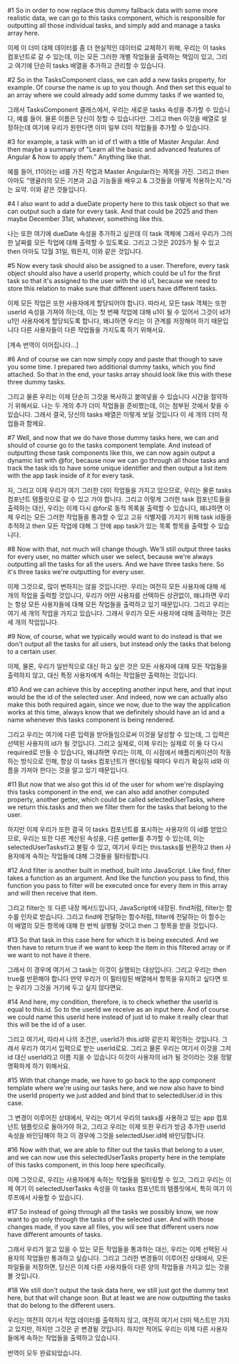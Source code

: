 #1
So in order to now replace
this dummy fallback data
with some more realistic data,
we can go to this tasks component,
which is responsible for outputting
all those individual tasks,
and simply add and manage a tasks array here.

이제 이 더미 대체 데이터를
좀 더 현실적인 데이터로 교체하기 위해,
우리는 이 tasks 컴포넌트로 갈 수 있는데,
이는 모든 그러한 개별 작업들을
출력하는 책임이 있고,
그리고 여기에 단순히 tasks 배열을
추가하고 관리할 수 있습니다.

#2
So in the TasksComponent class,
we can add a new tasks property, for example.
Of course the name is up to you though.
And then set this equal to an array
where we could already add some dummy tasks if we wanted to,

그래서 TasksComponent 클래스에서,
우리는 새로운 tasks 속성을 추가할 수 있습니다, 예를 들어.
물론 이름은 당신이 정할 수 있습니다만.
그리고 then 이것을 배열로 설정하는데
여기에 우리가 원한다면 이미 일부 더미 작업들을 추가할 수 있습니다.

#3
for example, a task with an id of t1
with a title of Master Angular.
And then maybe a summary of "Learn all the basic
and advanced features of Angular
& how to apply them."
Anything like that.

예를 들어, t1이라는 id를 가진 작업과
Master Angular라는 제목을 가진.
그리고 then 아마도 "앵귤러의 모든 기본과
고급 기능들을 배우고
& 그것들을 어떻게 적용하는지."라는 요약.
이와 같은 것들입니다.

#4
I also want to add a dueDate property here
to this task object so that we can output such a date
for every task.
And that could be 2025
and then maybe December 31st,
whatever, something like this.

나는 또한 여기에 dueDate 속성을 추가하고 싶은데
이 task 객체에 그래서 우리가 그러한 날짜를
모든 작업에 대해 출력할 수 있도록요.
그리고 그것은 2025가 될 수 있고
then 아마도 12월 31일,
뭐든지, 이와 같은 것입니다.

#5
Now every task should also be assigned to a user.
Therefore, every task object
should also have a userId property,
which could be u1 for the first task
so that it's assigned to the user with the id u1,
because we need to store this relation
to make sure that different users have different tasks.

이제 모든 작업은 또한 사용자에게 할당되어야 합니다.
따라서, 모든 task 객체는
또한 userId 속성을 가져야 하는데,
이는 첫 번째 작업에 대해 u1이 될 수 있어서
그것이 id가 u1인 사용자에게 할당되도록 합니다,
왜냐하면 우리는 이 관계를 저장해야 하기 때문입니다
다른 사용자들이 다른 작업들을 가지도록 하기 위해서요.

[계속 번역이 이어집니다...]

#6
And of course we can now simply copy and paste that though
to save you some time.
I prepared two additional dummy tasks,
which you find attached.
So that in the end,
your tasks array should look like this
with these three dummy tasks.

그리고 물론 우리는 이제 단순히 그것을 복사하고 붙여넣을 수 있습니다
시간을 절약하기 위해서요.
나는 두 개의 추가 더미 작업들을 준비했는데,
이는 첨부된 것에서 찾을 수 있습니다.
그래서 결국,
당신의 tasks 배열은 이렇게 보일 것입니다
이 세 개의 더미 작업들과 함께요.

#7
Well, and now that we do have those dummy tasks here,
we can and should of course
go to the tasks component template.
And instead of outputting those task components like this,
we can now again output a dynamic list with @for,
because now we can go through all those tasks
and track the task ids to have some unique identifier
and then output a list item with the app task inside of it
for every task.

자, 그리고 이제 우리가 여기 그러한 더미 작업들을 가지고 있으므로,
우리는 물론 tasks 컴포넌트 템플릿으로
갈 수 있고 가야 합니다.
그리고 이렇게 그러한 task 컴포넌트들을 출력하는 대신,
우리는 이제 다시 @for로 동적 목록을 출력할 수 있습니다,
왜냐하면 이제 우리는 모든 그러한 작업들을 통과할 수 있고
고유 식별자를 가지기 위해 task id들을 추적하고
then 모든 작업에 대해
그 안에 app task가 있는 목록 항목을 출력할 수 있습니다.

#8
Now with that, not much will change though.
We'll still output three tasks for every user,
no matter which user we select,
because we're always outputting all the tasks
for all the users.
And we have three tasks here.
So it's three tasks we're outputting for every user.

이제 그것으로, 많이 변하지는 않을 것입니다만.
우리는 여전히 모든 사용자에 대해 세 개의 작업을 출력할 것입니다,
우리가 어떤 사용자를 선택하든 상관없이,
왜냐하면 우리는 항상 모든 사용자들에 대해
모든 작업들을 출력하고 있기 때문입니다.
그리고 우리는 여기 세 개의 작업을 가지고 있습니다.
그래서 우리가 모든 사용자에 대해 출력하는 것은 세 개의 작업입니다.

#9
Now, of course, what we typically would want to do instead
is that we don't output all the tasks
for all users, but instead only the tasks
that belong to a certain user.

이제, 물론, 우리가 일반적으로 대신 하고 싶은 것은
모든 사용자에 대해 모든 작업들을
출력하지 않고, 대신 특정 사용자에게
속하는 작업들만 출력하는 것입니다.

#10
And we can achieve this by accepting another input here,
and that input would be the id
of the selected user.
And indeed, now we can actually also make this both required
again, since we now,
due to the way the application works at this time,
always know
that we definitely should have an id and a name
whenever this tasks component is being rendered.

그리고 우리는 여기에 다른 입력을 받아들임으로써 이것을 달성할 수 있는데,
그 입력은 선택된 사용자의
id가 될 것입니다.
그리고 실제로, 이제 우리는 실제로 이 둘 다 다시 required로
만들 수 있습니다, 왜냐하면 우리는 이제,
이 시점에서 애플리케이션이 작동하는 방식으로 인해,
항상 이 tasks 컴포넌트가 렌더링될 때마다
우리가 확실히 id와 이름을 가져야 한다는 것을
알고 있기 때문입니다.

#11
But now that we also got this id of the user
for whom we're displaying this tasks component in the end,
we can also add another computed property,
another getter,
which could be called selectedUserTasks,
where we return this.tasks
and then we filter them for the tasks
that belong to the user.

하지만 이제 우리가 또한 결국 이 tasks 컴포넌트를
표시하는 사용자의 이 id를 얻었으므로,
우리는 또한 다른 계산된 속성을,
다른 getter를 추가할 수 있는데,
이는 selectedUserTasks라고 불릴 수 있고,
여기서 우리는 this.tasks를 반환하고
then 사용자에게 속하는
작업들에 대해 그것들을 필터링합니다.

#12
And filter is another built in method,
built into JavaScript.
Like find, filter takes a function as an argument.
And like the function you pass to find,
this function you pass to filter will be executed once
for every item in this array
and will then receive that item.

그리고 filter는 또 다른 내장 메서드입니다,
JavaScript에 내장된.
find처럼, filter는 함수를 인자로 받습니다.
그리고 find에 전달하는 함수처럼,
filter에 전달하는 이 함수는
이 배열의 모든 항목에 대해 한 번씩 실행될 것이고
then 그 항목을 받을 것입니다.

#13
So that task in this case here
for which it is being executed.
And we then have to return true
if we want to keep the item in this filtered array
or if we want to not have it there.

그래서 이 경우에 여기서 그 task는
이것이 실행되는 대상입니다.
그리고 우리는 then true를 반환해야 합니다
만약 우리가 이 필터링된 배열에서 항목을 유지하고 싶다면
또는 우리가 그것을 거기에 두고 싶지 않다면요.

#14
And here, my condition, therefore,
is to check whether the userId is equal to this.id.
So to the userId we receive as an input here.
And of course we could name this userId here
instead of just id
to make it really clear that this will be the id of a user.

그리고 여기서, 따라서 나의 조건은,
userId가 this.id와 같은지 확인하는 것입니다.
그래서 우리가 여기서 입력으로 받는 userId로요.
그리고 물론 우리는 여기서 이것을 그저 id 대신
userId라고 이름 지을 수 있습니다
이것이 사용자의 id가 될 것이라는 것을 정말 명확하게 하기 위해서요.

#15
With that change made, we have to go back
to the app component template
where we're using our tasks here,
and we now also have
to bind the userId property we just added
and bind that to selectedUser.id in this case.

그 변경이 이루어진 상태에서, 우리는
여기서 우리의 tasks를 사용하고 있는
app 컴포넌트 템플릿으로 돌아가야 하고,
그리고 우리는 이제 또한
우리가 방금 추가한 userId 속성을 바인딩해야 하고
이 경우에 그것을 selectedUser.id에 바인딩합니다.

#16
Now with that, we are able to filter out the tasks
that belong to a user,
and we can now use this selectedUserTasks property here
in the template
of this tasks component, in this loop here specifically.

이제 그것으로, 우리는 사용자에게 속하는
작업들을 필터링할 수 있고,
그리고 우리는 이제 여기 이 selectedUserTasks 속성을
이 tasks 컴포넌트의 템플릿에서,
특히 여기 이 루프에서 사용할 수 있습니다.

#17
So instead of going through all the tasks we possibly know,
we now want to go only through the tasks
of the selected user.
And with those changes made, if you save all files,
you will see that different users now have
different amounts of tasks.

그래서 우리가 알고 있을 수 있는 모든 작업들을 통과하는 대신,
우리는 이제 선택된 사용자의
작업들만 통과하고 싶습니다.
그리고 그러한 변경들이 이루어진 상태에서, 모든 파일들을 저장하면,
당신은 이제 다른 사용자들이
다른 양의 작업들을 가지고 있는 것을 볼 것입니다.

#18
We still don't output the task data here,
we still just got the dummy text here,
but that will change soon.
But at least we are now outputting the tasks that do belong
to the different users.

우리는 여전히 여기서 작업 데이터를 출력하지 않고,
여전히 여기서 더미 텍스트만 가지고 있지만,
하지만 그것은 곧 변경될 것입니다.
하지만 적어도 우리는 이제 다른 사용자들에게
속하는 작업들을 출력하고 있습니다.

번역이 모두 완료되었습니다.
